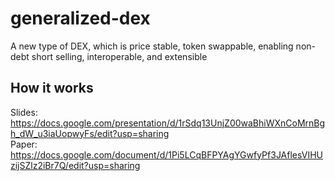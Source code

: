 # generalized-dex
A new type of DEX, which is price stable, token swappable, enabling non-debt short selling, interoperable, and extensible

## How it works
Slides: https://docs.google.com/presentation/d/1rSdq13UnjZ00waBhiWXnCoMrnBgh_dW_u3iaUopwyFs/edit?usp=sharing </br>
Paper: https://docs.google.com/document/d/1Pi5LCqBFPYAgYGwfyPf3JAflesVIHUzijSZlz2iBr7Q/edit?usp=sharing </br>
